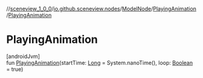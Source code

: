 //[sceneview_1_0_0](../../../../index.md)/[io.github.sceneview.nodes](../../index.md)/[ModelNode](../index.md)/[PlayingAnimation](index.md)/[PlayingAnimation](-playing-animation.md)

# PlayingAnimation

[androidJvm]\
fun [PlayingAnimation](-playing-animation.md)(startTime: [Long](https://kotlinlang.org/api/latest/jvm/stdlib/kotlin/-long/index.html) = System.nanoTime(), loop: [Boolean](https://kotlinlang.org/api/latest/jvm/stdlib/kotlin/-boolean/index.html) = true)
